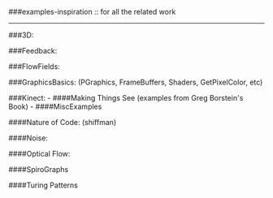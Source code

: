 ###examples-inspiration :: for all the related work

_________________

###3D:

###Feedback:

###FlowFields:


###GraphicsBasics:  (PGraphics, FrameBuffers, Shaders, GetPixelColor, etc)

###Kinect:
	- ####Making Things See (examples from Greg Borstein's Book)
	- ####MiscExamples

####Nature of Code:  (shiffman)

####Noise:

####Optical Flow:


####SpiroGraphs


####Turing Patterns